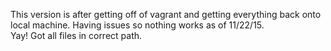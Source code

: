 This version is after getting off of vagrant and getting everything back onto local machine.  Having issues so nothing works as of 11/22/15.  
Yay! Got all files in correct path.  

    